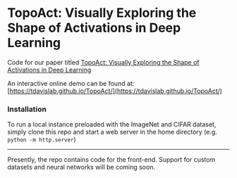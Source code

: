 # TopoAct: Visually Exploring the Shape of Activations in Deep Learning
Code for our paper titled [TopoAct: Visually Exploring the Shape of Activations in Deep Learning](https://arxiv.org/abs/1912.06332)

An interactive online demo can be found at: [https://tdavislab.github.io/TopoAct/](https://tdavislab.github.io/TopoAct/)

### Installation

To run a local instance preloaded with the ImageNet and CIFAR dataset, simply clone this repo and start a web server in the home directory (e.g. `python -m http.server`)

<hr>
Presently, the repo contains code for the front-end. Support for custom datasets and neural networks will be coming soon.